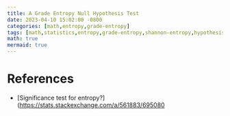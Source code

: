 ```yaml
---
title: A Grade Entropy Null Hypothesis Test
date: 2023-04-10 15:02:00 -0800
categories: [math,entropy,grade-entropy]
tags: [math,statistics,entropy,grade-entropy,shannon-entropy,hypothesis-testing,null-hypothesis-testing]
math: true
mermaid: true
---
```


# References

- [Significance test for entropy?](https://stats.stackexchange.com/a/561883/695080
